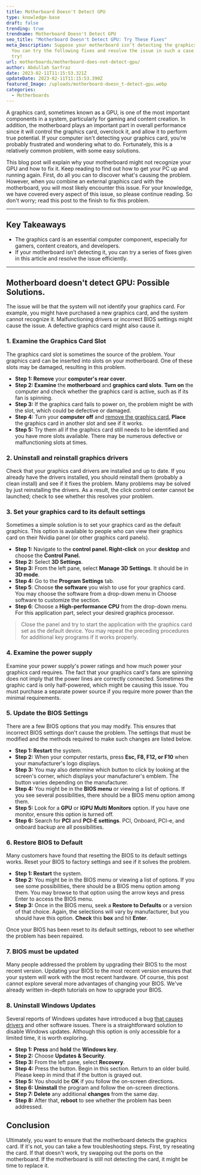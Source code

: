 ```yaml
---
title: Motherboard Doesn't Detect GPU
type: knowledge-base
draft: false
trending: true
trendname: Motherboard Doesn't Detect GPU
seo_title: "Motherboard Doesn't Detect GPU: Try These Fixes"
meta_Description: Suppose your motherboard isn’t detecting the graphics card.
  You can try the following fixes and resolve the issue in such a case. Let’s
  try!
url: motherboards/motherboard-does-not-detect-gpu/
author: Abdullah Sarfraz
date: 2023-02-11T11:15:53.321Z
updateDate: 2023-02-11T11:15:53.390Z
featured_Image: /uploads/motherboard-doesn_t-detect-gpu.webp
categories:
  - Motherboards
---
```

A graphics card, sometimes known as a GPU, is one of the most important components in a system, particularly for gaming and content creation. In addition, the motherboard plays an important part in overall performance since it will control the graphics card, overclock it, and allow it to perform true potential. If your computer isn't detecting your graphics card, you're probably frustrated and wondering what to do. Fortunately, this is a relatively common problem, with some easy solutions.

This blog post will explain why your motherboard might not recognize your GPU and how to fix it. Keep reading to find out how to get your PC up and running again. First, do all you can to discover what's causing the problem. However, when you combine an external graphics card with the motherboard, you will most likely encounter this issue. For your knowledge, we have covered every aspect of this issue, so please continue reading. So don't worry; read this post to the finish to fix this problem.

- - -

## Key Takeaways

* The graphics card is an essential computer component, especially for gamers, content creators, and developers.
* If your motherboard isn’t detecting it, you can try a series of fixes given in this article and resolve the issue efficiently.

- - -

## Motherboard doesn't detect GPU: Possible Solutions.

The issue will be that the system will not identify your graphics card. For example, you might have purchased a new graphics card, and the system cannot recognize it. Malfunctioning drivers or incorrect BIOS settings might cause the issue. A defective graphics card might also cause it. 

### 1. Examine the Graphics Card Slot

The graphics card slot is sometimes the source of the problem. Your graphics card can be inserted into slots on your motherboard. One of these slots may be damaged, resulting in this problem.

* **Step 1: Remove** your **computer's rear cover**.
* **Step 2: Examine** the **motherboard** and **graphics card slots**. **Turn on** the computer and check whether the graphics card is active, such as if its fan is spinning.
* **Step 3:** If the graphics card fails to power on, the problem might be with the slot, which could be defective or damaged.
* **Step 4:** Turn your **computer off** and [remove the graphics card.](https://pcideaz.com/graphics-cards/cannot-remove-gpu-from-motherboard/) **Place** the graphics card in another slot and see if it works.
* **Step 5:** Try them all if the graphics card still needs to be identified and you have more slots available. There may be numerous defective or malfunctioning slots at times.

### 2. Uninstall and reinstall graphics drivers

Check that your graphics card drivers are installed and up to date. If you already have the drivers installed, you should reinstall them (probably a clean install) and see if it fixes the problem. Many problems may be solved by just reinstalling the drivers. As a result, the click control center cannot be launched; check to see whether this resolves your problem.

### 3. Set your graphics card to its default settings

Sometimes a simple solution is to set your graphics card as the default graphics. This option is available to people who can view their graphics card on their Nvidia panel (or other graphics card panels). 

* **Step 1:** Navigate to the **control panel. Right-click** on your **desktop** and choose the **Control Panel.**
* **Step 2:** Select **3D Settings**.
* **Step 3:** From the left pane, select **Manage 3D Settings**. It should be in **3D mode**.
* **Step 4:** Go to the **Program Settings** tab.
* **Step 5**: Choose **the software** you wish to use for your graphics card. You may choose the software from a drop-down menu in Choose software to customize the section.
* **Step 6**: Choose a **High-performance CPU** from the drop-down menu. For this application part, select your desired graphics processor.

> Close the panel and try to start the application with the graphics card set as the default device. You may repeat the preceding procedures for additional key programs if it works properly.

### 4. Examine the power supply

Examine your power supply's power ratings and how much power your graphics card requires. The fact that your graphics card's fans are spinning does not imply that the power lines are correctly connected. Sometimes the graphic card is only half-powered, which might be causing this issue. You must purchase a separate power source if you require more power than the minimal requirements.

### 5. Update the BIOS Settings

There are a few BIOS options that you may modify. This ensures that incorrect BIOS settings don't cause the problem. The settings that must be modified and the methods required to make such changes are listed below.

* **Step 1: Restart** the system.
* **Step 2:** When your computer restarts, press **Esc, F8, F12, or F10** when your manufacturer's logo displays.
* **Step 3:** You may also determine which button to click by looking at the screen's corner, which displays your manufacturer's emblem. The button varies depending on the manufacturer.
* **Step 4:** You might be in the **BIOS menu** or viewing a list of options. If you see several possibilities, there should be a BIOS menu option among them.
* **Step 5:** Look for a **GPU** or **IGPU Multi Monitors** option. If you have one monitor, ensure this option is turned off.
* **Step 6:** Search for **PCI** and **PCI-E settings**. PCI, Onboard, PCI-e, and onboard backup are all possibilities. 

### 6. Restore BIOS to Default

Many customers have found that resetting the BIOS to its default settings works. Reset your BIOS to factory settings and see if it solves the problem. 

* **Step 1: Restart** the system.
* **Step 2:** You might be in the BIOS menu or viewing a list of options. If you see some possibilities, there should be a BIOS menu option among them. You may browse to that option using the arrow keys and press Enter to access the BIOS menu.
* **Step 3:** Once in the BIOS menu, seek a **Restore to Defaults** or a version of that choice. Again, the selections will vary by manufacturer, but you should have this option. **Check** this **box** and hit **Enter**.

Once your BIOS has been reset to its default settings, reboot to see whether the problem has been repaired.

### 7. BIOS must be updated

Many people addressed the problem by upgrading their BIOS to the most recent version. Updating your BIOS to the most recent version ensures that your system will work with the most recent hardware. Of course, this post cannot explore several more advantages of changing your BIOS. We've already written in-depth tutorials on how to upgrade your BIOS.

### 8. Uninstall Windows Updates

Several reports of Windows updates have introduced a bug [that causes drivers](https://pcideaz.com/graphics-cards/will-graphics-card-work-without-drivers/) and other software issues. There is a straightforward solution to disable Windows updates. Although this option is only accessible for a limited time, it is worth exploring.

* **Step 1:** **Press** and **hold** the **Windows key**.
* **Step 2:** Choose **Updates & Security**.
* **Step 3:** From the left pane, select **Recovery**.
* **Step 4:** Press the button. Begin in this section. Return to an older build. Please keep in mind that if the button is grayed out.
* **Step 5:** You should be **OK** if you follow the on-screen directions.
* **Step 6: Uninstall** the program and follow the on-screen directions.
* **Step 7: Delete** any additional **changes** from the same day.
* **Step 8:** After that, **reboot** to see whether the problem has been addressed.

## Conclusion

Ultimately, you want to ensure that the motherboard detects the graphics card. If it's not, you can take a few troubleshooting steps. First, try reseating the card. If that doesn't work, try swapping out the ports on the motherboard. If the motherboard is still not detecting the card, it might be time to replace it.